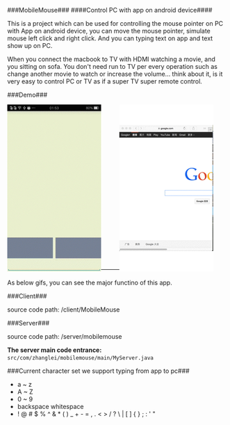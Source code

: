 ###MobileMouse###
####Control PC with app on android device####

This is a project which can be used for controlling the mouse pointer on PC with App on android device, you can move the mouse pointer, simulate mouse left click and right click. And you can typing text on app and text show up on PC.  

When you connect the macbook to TV with HDMI watching a movie, and you sitting on sofa. You don't need run to TV per every operation such as change another movie to watch or increase the volume... think about it, is it very easy to control PC or TV as if a super TV super remote control.  

###Demo###

![](gif/client.gif)———![server demo](gif/server.gif)  

As below gifs, you can see the major functino of this app.    

###Client###

source code path: /client/MobileMouse

###Server###

source code path: /server/mobilemouse 
 
**The server main code entrance:** `src/com/zhanglei/mobilemouse/main/MyServer.java`  


###Current character set we support typing from app to pc###

* a ~ z
* A ~ Z
* 0 ~ 9
* backspace whitespace 
* ! @ # $ % ^ & * ( ) _ + - = , . < > / ? \ | [ ] { } ; : ' "  